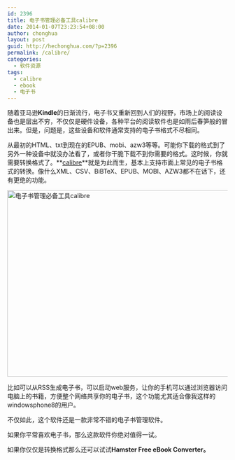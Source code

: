 ```yaml
---
id: 2396
title: 电子书管理必备工具calibre
date: 2014-01-07T23:23:54+08:00
author: chonghua
layout: post
guid: http://hechonghua.com/?p=2396
permalink: /calibre/
categories:
  - 软件资源
tags:
  - calibre
  - ebook
  - 电子书
---
```

随着亚马逊**Kindle**的日渐流行，电子书又重新回到人们的视野，市场上的阅读设备也是层出不穷，不仅仅是硬件设备，各种平台的阅读软件也是如雨后春笋般的冒出来。但是，问题是，这些设备和软件通常支持的电子书格式不尽相同。

<!--more-->

从最初的HTML、txt到现在的EPUB、mobi、azw3等等。可能你下载的格式到了另外一种设备中就没办法看了，或者你干脆下载不到你需要的格式。这时候，你就需要转换格式了。**<a href="http://calibre-ebook.com/" target="_blank">calibre</a>**就是为此而生，基本上支持市面上常见的电子书格式的转换。像什么XML、CSV、BiBTeX、EPUB、MOBI、AZW3都不在话下，还有更绝的功能。

<img src="http://chonghua-1251666171.cos.ap-shanghai.myqcloud.com/a4939e4fdeff78e10710777c1b945486.png" width="600" height="426" alt="电子书管理必备工具calibre" /> 

比如可以从RSS生成电子书，可以启动web服务，让你的手机可以通过浏览器访问电脑上的书籍，方便整个网络共享你的电子书，这个功能尤其适合像我这样的windowsphone8的用户。

不仅如此，这个软件还是一款非常不错的电子书管理软件。

如果你平常喜欢电子书，那么这款软件你绝对值得一试。

如果你仅仅是转换格式那么还可以试试**Hamster Free eBook Converter。**
